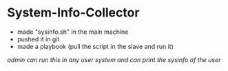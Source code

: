 # System-Info-Collector

- made "sysinfo.sh" in the main machine 
- pushed it in git
- made a playbook (pull the script in the slave and run it)


*admin can run this in any user system and can print the sysinfo of the user*
